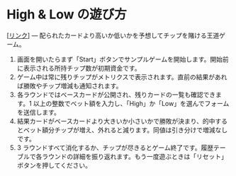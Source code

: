 # High & Low の遊び方

[[リンク](https://shimonomasakiynu-streamlit-practice-shim-cards-games-app-m5is2y.streamlit.app/High_and_Low)] — 配られたカードより高いか低いかを予想してチップを賭ける王道ゲーム。

1. 画面を開いたらまず「Start」ボタンでサンプルゲームを開始します。開始前に表示される所持チップ数が初期資金です。
2. ゲーム中は常に残りチップがメトリクスで表示されます。直前の結果があれば勝敗やチップ増減も通知されます。
3. 各ラウンドではベースカードが公開され、残りカードの一覧も確認できます。1 以上の整数でベット額を入力し、「High」か「Low」を選んでフォームを送信します。
4. 結果カードがベースカードより大きいか小さいかで勝敗が決まり、的中するとベット額分チップが増え、外れると減ります。同値は引き分けで増減なしです。
5. 3 ラウンドすべて消化するか、チップが尽きるとゲーム終了です。履歴テーブルで各ラウンドの詳細を振り返れます。もう一度遊ぶときは「リセット」ボタンを押してください。
